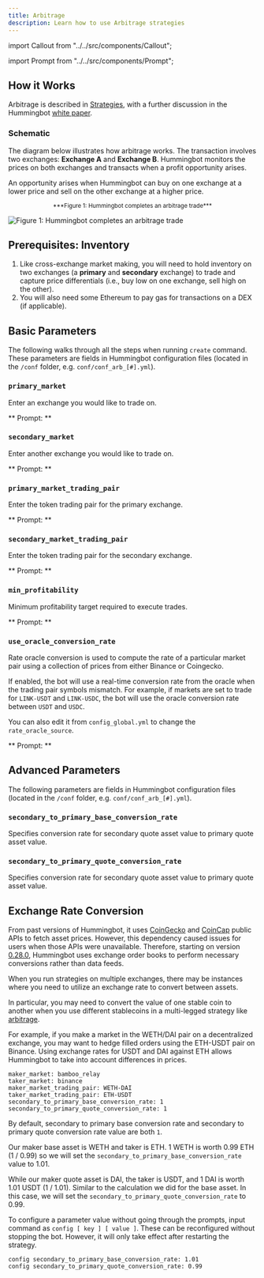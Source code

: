 ```yaml
---
title: Arbitrage
description: Learn how to use Arbitrage strategies
---
```


import Callout from "../../src/components/Callout";

import Prompt from "../../src/components/Prompt";

## How it Works

Arbitrage is described in [Strategies](overview), with a further discussion in the Hummingbot [white paper](https://hummingbot.io/hummingbot.pdf).

### Schematic

The diagram below illustrates how arbitrage works. The transaction involves two exchanges: **Exchange A** and **Exchange B**. Hummingbot monitors the prices on both exchanges and transacts when a profit opportunity arises.

An opportunity arises when Hummingbot can buy on one exchange at a lower price and sell on the other exchange at a higher price.

<small>
  <center>***Figure 1: Hummingbot completes an arbitrage trade***</center>
</small>

![Figure 1: Hummingbot completes an arbitrage trade](/assets/img/arbitrage.png)

## Prerequisites: Inventory

1. Like cross-exchange market making, you will need to hold inventory on two exchanges (a **primary** and **secondary** exchange) to trade and capture price differentials (i.e., buy low on one exchange, sell high on the other).
2. You will also need some Ethereum to pay gas for transactions on a DEX (if applicable).

## Basic Parameters

The following walks through all the steps when running `create` command. These parameters are fields in Hummingbot configuration files (located in the `/conf` folder, e.g. `conf/conf_arb_[#].yml`).

### `primary_market`

Enter an exchange you would like to trade on.

** Prompt: **

<Prompt prompt="Enter your primary spot connector" response=">>> binance" />

### `secondary_market`

Enter another exchange you would like to trade on.

** Prompt: **

<Prompt prompt="Enter your secondary spot connector" response=">>> kucoin" />

### `primary_market_trading_pair`

Enter the token trading pair for the primary exchange.

** Prompt: **

<Prompt
  prompt="Enter the token trading pair you would like to trade on [primary_market]"
  response=">>> "
/>

### `secondary_market_trading_pair`

Enter the token trading pair for the secondary exchange.

** Prompt: **

<Prompt
  prompt="Enter the token trading pair you would like to trade on [secondary_market]"
  response=">>> "
/>

### `min_profitability`

Minimum profitability target required to execute trades.

** Prompt: **

<Prompt
  prompt="What is the minimum profitability for you to make a trade?"
  response=">>> "
/>

<Callout
  type="note"
  body="While running this strategy, `min_profitability` excludes the `transaction fees` when calculating profitability from your chosen exchanges."
/>

### `use_oracle_conversion_rate`

Rate oracle conversion is used to compute the rate of a particular market pair using a collection of prices from either Binance or Coingecko.

If enabled, the bot will use a real-time conversion rate from the oracle when the trading pair symbols mismatch.
For example, if markets are set to trade for `LINK-USDT` and `LINK-USDC`, the bot will use the oracle conversion rate between `USDT` and `USDC`.

You can also edit it from `config_global.yml` to change the `rate_oracle_source`.

** Prompt: **

<Prompt
  prompt="Do you want to use rate oracle on unmatched trading pairs? (Yes/No)"
  response=">>>"
/>

<Callout
  type="tip"
  body="For autocomplete inputs during configuration, when going through the command line config process, pressing `<TAB>` at a prompt will display valid available inputs."
/>

## Advanced Parameters

The following parameters are fields in Hummingbot configuration files (located in the `/conf` folder, e.g. `conf/conf_arb_[#].yml`).

### `secondary_to_primary_base_conversion_rate`

Specifies conversion rate for secondary quote asset value to primary quote asset value.

### `secondary_to_primary_quote_conversion_rate`

Specifies conversion rate for secondary quote asset value to primary quote asset value.

## Exchange Rate Conversion

From past versions of Hummingbot, it uses [CoinGecko](https://www.coingecko.com/en/api) and [CoinCap](https://docs.coincap.io/?version=latest) public APIs to fetch asset prices. However, this dependency caused issues for users when those APIs were unavailable. Therefore, starting on version [0.28.0](/release-notes/0.28.0/#removed-dependency-on-external-data-feeds), Hummingbot uses exchange order books to perform necessary conversions rather than data feeds.

When you run strategies on multiple exchanges, there may be instances where you need to utilize an exchange rate to convert between assets.

In particular, you may need to convert the value of one stable coin to another when you use different stablecoins in a multi-legged strategy like [arbitrage](/strategies/arbitrage/).

For example, if you make a market in the WETH/DAI pair on a decentralized exchange, you may want to hedge filled orders using the ETH-USDT pair on Binance. Using exchange rates for USDT and DAI against ETH allows Hummingbot to take into account differences in prices.

```
maker_market: bamboo_relay
taker_market: binance
maker_market_trading_pair: WETH-DAI
taker_market_trading_pair: ETH-USDT
secondary_to_primary_base_conversion_rate: 1
secondary_to_primary_quote_conversion_rate: 1
```

By default, secondary to primary base conversion rate and secondary to primary quote conversion rate value are both `1`.

Our maker base asset is WETH and taker is ETH. 1 WETH is worth 0.99 ETH (1 / 0.99) so we will set the `secondary_to_primary_base_conversion_rate` value to 1.01.

While our maker quote asset is DAI, the taker is USDT, and 1 DAI is worth 1.01 USDT (1 / 1.01). Similar to the calculation we did for the base asset. In this case, we will set the `secondary_to_primary_quote_conversion_rate` to 0.99.

To configure a parameter value without going through the prompts, input command as `config [ key ] [ value ]`. These can be reconfigured without stopping the bot. However, it will only take effect after restarting the strategy.

```
config secondary_to_primary_base_conversion_rate: 1.01
config secondary_to_primary_quote_conversion_rate: 0.99
```
